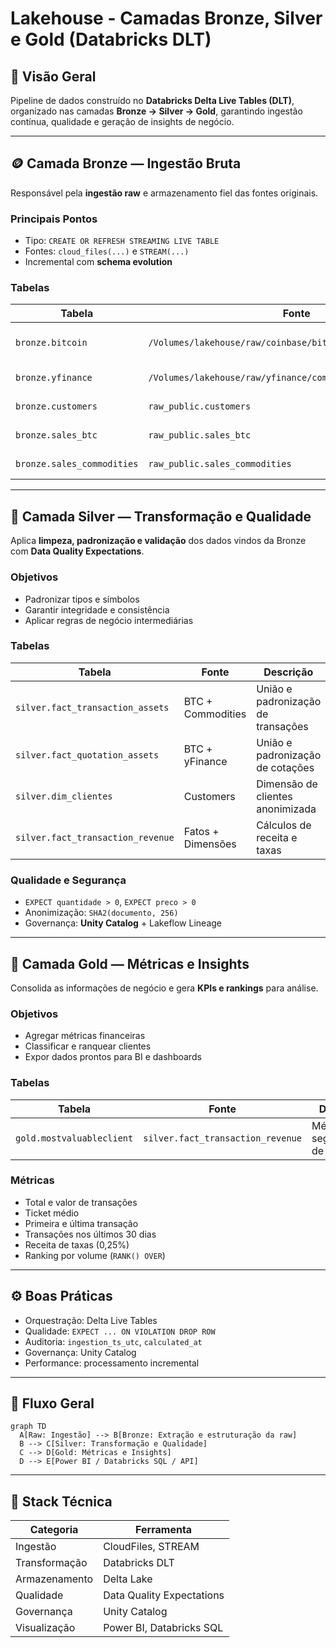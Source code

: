# Lakehouse - Camadas Bronze, Silver e Gold (Databricks DLT)

## 📘 Visão Geral
Pipeline de dados construído no **Databricks Delta Live Tables (DLT)**, organizado nas camadas **Bronze → Silver → Gold**, garantindo ingestão contínua, qualidade e geração de insights de negócio.

---

## 🪙 Camada Bronze — Ingestão Bruta
Responsável pela **ingestão raw** e armazenamento fiel das fontes originais.

### Principais Pontos
- Tipo: `CREATE OR REFRESH STREAMING LIVE TABLE`
- Fontes: `cloud_files(...)` e `STREAM(...)`
- Incremental com **schema evolution**

### Tabelas
| Tabela                     | Fonte                                                               | Descrição                |
|---------------------------|---------------------------------------------------------------------|--------------------------|
| `bronze.bitcoin`          | `/Volumes/lakehouse/raw/coinbase/bitcoin_spot/`                     | Dados brutos Bitcoin     |
| `bronze.yfinance`         | `/Volumes/lakehouse/raw/yfinance/commodities/latest_prices/`        | Commodities via yFinance |
| `bronze.customers`        | `raw_public.customers`                                              | Dados de clientes        |
| `bronze.sales_btc`        | `raw_public.sales_btc`                                              | Vendas de Bitcoin        |
| `bronze.sales_commodities`| `raw_public.sales_commodities`                                      | Vendas de commodities    |

---

## 🥈 Camada Silver — Transformação e Qualidade
Aplica **limpeza, padronização e validação** dos dados vindos da Bronze com **Data Quality Expectations**.

### Objetivos
- Padronizar tipos e símbolos
- Garantir integridade e consistência
- Aplicar regras de negócio intermediárias

### Tabelas
| Tabela                          | Fonte                 | Descrição                              |
|---------------------------------|-----------------------|----------------------------------------|
| `silver.fact_transaction_assets`| BTC + Commodities     | União e padronização de transações     |
| `silver.fact_quotation_assets`  | BTC + yFinance        | União e padronização de cotações       |
| `silver.dim_clientes`           | Customers             | Dimensão de clientes anonimizada       |
| `silver.fact_transaction_revenue`| Fatos + Dimensões    | Cálculos de receita e taxas            |

### Qualidade e Segurança
- `EXPECT quantidade > 0`, `EXPECT preco > 0`
- Anonimização: `SHA2(documento, 256)`
- Governança: **Unity Catalog** + Lakeflow Lineage

---

## 🥇 Camada Gold — Métricas e Insights
Consolida as informações de negócio e gera **KPIs e rankings** para análise.

### Objetivos
- Agregar métricas financeiras
- Classificar e ranquear clientes
- Expor dados prontos para BI e dashboards

### Tabelas
| Tabela                    | Fonte                           | Descrição                         |
|---------------------------|----------------------------------|-----------------------------------|
| `gold.mostvaluableclient` | `silver.fact_transaction_revenue`| Métricas e segmentação de clientes|

### Métricas
- Total e valor de transações
- Ticket médio
- Primeira e última transação
- Transações nos últimos 30 dias
- Receita de taxas (0,25%)
- Ranking por volume (`RANK() OVER`)

---

## ⚙️ Boas Práticas
- Orquestração: Delta Live Tables  
- Qualidade: `EXPECT ... ON VIOLATION DROP ROW`  
- Auditoria: `ingestion_ts_utc`, `calculated_at`  
- Governança: Unity Catalog  
- Performance: processamento incremental  

---

## 🔄 Fluxo Geral
```mermaid
graph TD
  A[Raw: Ingestão] --> B[Bronze: Extração e estruturação da raw]
  B --> C[Silver: Transformação e Qualidade]
  C --> D[Gold: Métricas e Insights]
  D --> E[Power BI / Databricks SQL / API]
```

---

## 🧩 Stack Técnica
| Categoria     | Ferramenta              |
|---------------|-------------------------|
| Ingestão      | CloudFiles, STREAM      |
| Transformação | Databricks DLT          |
| Armazenamento | Delta Lake              |
| Qualidade     | Data Quality Expectations |
| Governança    | Unity Catalog           |
| Visualização  | Power BI, Databricks SQL|
